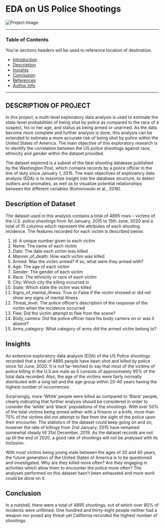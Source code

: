 # EDA on US Police Shootings

![Project Image](https://media.parstoday.com/image/4bn4a144eabe14ye08_800C450.jpg)

---
 
### Table of Contents
You're sections headers will be used to reference location of destination.

- [Introduction](#introduction)
- [Description](#description)
- [Insights](#insights)
- [Conclusion](#conclusion)
- [References](#references)
- [Author Info](#author-info)

---

## DESCRIPTION OF PROJECT
In this project, a multi-level exploratory data analysis is used to estimate the state-level probabilities of being shot by police as compared to the race of a suspect, his or her age, and status as being armed or unarmed. As the data become more complete and further analysis is done, this analysis can be extended to estimate a more accurate risk of being shot by police within the United States of America. The main objective of this exploratory research is to identify the correlation between the US police shootings against race, ethnicity and gender within the dataset provided.

The dataset explored is a subset of the fatal shooting database published by the Washington Post, which contains records by a police officer in the line of duty since January 1, 2015. The main objectives of exploratory data analysis (EDA) is to maximize insight into the database structure, to detect outliers and anomalies, as well as to visualize potential relationships between the different variables (Komorowski et al., 2016).

## Description of Dataset
The dataset used in this analysis contains a total of 4895 rows – victims of the U.S. police shootings from 1st January, 2015 to 15th June, 2020 and a total of 15 columns which represent the attributes of each shooting incidence. The features recorded for each victim is described below:
1.	Id: A unique number given to each victim
2.	Name: The name of each victim
3.	Date: The date each victim was killed
4.	Manner_of_death: How each victim was killed
5.	Armed: Was the victim armed? If so, what were they armed with?
6.	Age: The age of each victim
7.	Gender: The gender of each victim
8.	Race: The ethnicity or race of each victim
9.	City: Which city the killing occurred in
10.	State: Which state the victim was killed
11.	Signs_of_mental_illness: True or False if the victim showed or did not show any signs of mental illness
12.	Threat_level: The police officer’s description of the response of the victim when the incidence occurred
13.	Flee: Did the victim attempt to flee from the scene?
14.	Body_camera: Did the police officer have his body camera on or was it absent?
15.	Arms_category: What category of arms did the armed victim belong to? 

## Insights
An extensive exploratory data analysis (EDA) of the US Police shootings recorded that a total of 4895 people have been shot and killed by police since 1st June, 2020. It is not far-fetched to say that most of the victims of police killing in the U.S are male as it consists of approximately 95% of the total data recorded. Also, the age of the victims were fairly normally distributed with a long tail and the age group within 20-40 years having the highest number of occurrences.

Surprisingly, more ‘White’ people were killed as compared to ‘Black’ people, clearly indicating that further analysis should be considered in order to consider the ‘white’ and ‘black’ populations of the shootings. With over 50% of the total victims being armed wither with a firearm or a knife, more than 75% of the victims did not attempt to flee from the sight of the police upon their encounter. The statistics of the dataset could keep going on and on, however the rate of killings from 2nd January, 2015 have remained somewhat steady till 31st December, 2019. As the dataset records are not up till the end of 2020, a good rate of shootings will not be analysed with its inclusion.

With most victims being young male between the ages of 20 and 40 years, the future generation of the United States of America is to be questioned and investigated. Why are they killed more often? Are they engaging in activities which allow them to encounter the police more often? The analyses performed on this dataset hasn’t been exhausted and more work could be done on it.


## Conclusion
In a nutshell, there were a total of 4895 shootings, out of which over 80% of incidents were unfilmed. One hundred and thirty-eight people neither had a weapon nor posed any threat yet California recorded the highest number of shootings.
 
